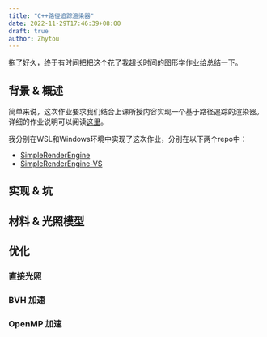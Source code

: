 ```yaml
---
title: "C++路径追踪渲染器"
date: 2022-11-29T17:46:39+08:00
draft: true
author: Zhytou
---
```


拖了好久，终于有时间把把这个花了我超长时间的图形学作业给总结一下。

## 背景 & 概述

简单来说，这次作业要求我们结合上课所授内容实现一个基于路径追踪的渲染器。详细的作业说明可以阅读[这里](https://github.com/Zhytou/SimpleRenderEngine/tree/master/example)。

我分别在WSL和Windows环境中实现了这次作业，分别在以下两个repo中：

- [SimpleRenderEngine](https://github.com/Zhytou/SimpleRenderEngine)
- [SimpleRenderEngine-VS](https://github.com/Zhytou/SimpleRenderEngine-VS)

## 实现 & 坑

## 材料 & 光照模型

## 优化

### 直接光照

### BVH 加速

### OpenMP 加速
